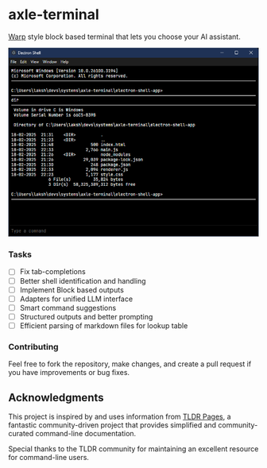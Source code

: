 # axle-terminal

[Warp](https://www.warp.dev) style block based terminal that lets you choose your AI assistant.

![alt text](public/image.png)

### Tasks

- [ ] Fix tab-completions
- [ ] Better shell identification and handling
- [ ] Implement Block based outputs
- [ ] Adapters for unified LLM interface
- [ ] Smart command suggestions
- [ ] Structured outputs and better prompting
- [ ] Efficient parsing of markdown files for lookup table

### Contributing

Feel free to fork the repository, make changes, and create a pull request if you have improvements or bug fixes.

## Acknowledgments

This project is inspired by and uses information from [TLDR Pages](https://tldr.sh), a fantastic community-driven project that provides simplified and community-curated command-line documentation.

Special thanks to the TLDR community for maintaining an excellent resource for command-line users.
